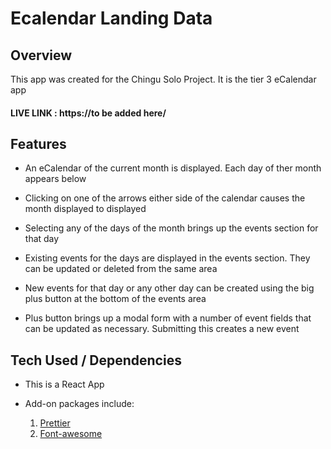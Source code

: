 # Ecalendar Landing Data

## Overview

This app was created for the Chingu Solo Project. It is the tier 3 eCalendar app

#### LIVE LINK : https://to be added here/

## Features

- An eCalendar of the current month is displayed. Each day of ther month appears below

- Clicking on one of the arrows either side of the calendar causes the month displayed to displayed

- Selecting any of the days of the month brings up the events section for that day 

- Existing events for the days are displayed in the events section. They can be updated or deleted from the same area

- New events for that day or any other day can be created using the big plus button at the bottom of the events area

- Plus button brings up a modal form with a number of event fields that can be updated as necessary. Submitting this creates a new event


## Tech Used / Dependencies

- This is a React App 

- Add-on packages include: <br>

  1. [Prettier](https://www.npmjs.com/package/prettier)
  2. [Font-awesome](https://fontawesome.com/download)